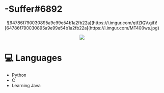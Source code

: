 # -Suffer#6892


<p align="center">
![64786f790030895a9e99e54b1a2fb22a](https://i.imgur.com/qtfZIQV.gif)![64786f790030895a9e99e54b1a2fb22a](https://i.imgur.com/MT400ws.jpg)


  
<p align="center">
<a href="https://dsc.bio/357272892771270656">
  <img src="https://lanyard.cnrad.dev/api/357272892771270656?" /
theme=light&bg=9ecf80&animated=true&hideDiscrim=true&borderRadius=30px&idleMessage=Probably%20doing%20something%20else..." />

</a>

# 💻 Languages

- Python
- C
- Learning Java

